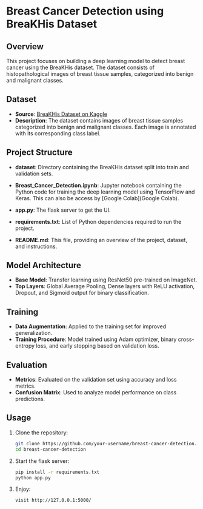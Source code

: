 # Breast Cancer Detection using BreaKHis Dataset

## Overview
This project focuses on building a deep learning model to detect breast cancer using the BreaKHis dataset. The dataset consists of histopathological images of breast tissue samples, categorized into benign and malignant classes.

## Dataset
- **Source**: [BreaKHis Dataset on Kaggle](https://www.kaggle.com/datasets/ambarish/breakhis)
- **Description**: The dataset contains images of breast tissue samples categorized into benign and malignant classes. Each image is annotated with its corresponding class label.

## Project Structure
- **dataset**: Directory containing the BreaKHis dataset split into train and validation sets.
- **Breast_Cancer_Detection.ipynb**: Jupyter notebook containing the Python code for training the deep learning model using TensorFlow and Keras. This can also be access by [Google Colab](Google Colab).

- **app.py**: The flask server to get the UI.
- **requirements.txt**: List of Python dependencies required to run the project.
- **README.md**: This file, providing an overview of the project, dataset, and instructions.

## Model Architecture
- **Base Model**: Transfer learning using ResNet50 pre-trained on ImageNet.
- **Top Layers**: Global Average Pooling, Dense layers with ReLU activation, Dropout, and Sigmoid output for binary classification.

## Training
- **Data Augmentation**: Applied to the training set for improved generalization.
- **Training Procedure**: Model trained using Adam optimizer, binary cross-entropy loss, and early stopping based on validation loss.

## Evaluation
- **Metrics**: Evaluated on the validation set using accuracy and loss metrics.
- **Confusion Matrix**: Used to analyze model performance on class predictions.

## Usage
1. Clone the repository:
   ```bash
   git clone https://github.com/your-username/breast-cancer-detection.git
   cd breast-cancer-detection
2. Start the flask server:
   ```bash
   pip install -r requirements.txt
   python app.py
3. Enjoy:
   ```bash
   visit http://127.0.0.1:5000/

